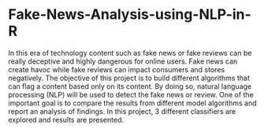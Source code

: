 # Fake-News-Analysis-using-NLP-in-R
In this era of technology content such as fake news or fake reviews can be really deceptive and highly dangerous for online users. Fake news can create havoc while fake reviews can impact consumers and stores negatively. The objective of this project is to build different algorithms that can flag a content based only on its content. By doing so, natural language processing (NLP) will be used to detect the fake news or review. One of the important goal is to compare the results from different model algorithms and report an analysis of findings. In this project, 3 different classifiers are explored and results are presented.
